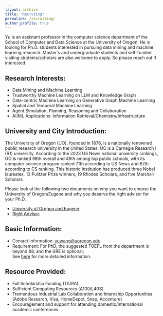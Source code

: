```yaml
---
layout: archive
title: "Recruting"
permalink: /recruiting/
author_profile: true
---
```

Yu is an assistant professor in the computer science department of the School of Computer and Data Science at the University of Oregon. He is looking for Ph.D. students interested in pursuing data mining and machine learning research. Master's and undergraduate students and self-funded visiting students/scholars are also welcome to apply. 
So please reach out if interested.


Research Interests:
------
- Data Mining and Machine Learning
- Trustworthy Machine Learning on LLM and Knowledge Graph
- Data-centric Machine Learning on Generative Graph Machine Learning
- Spatial and Temporal Machine Learning
- Agent Simulation, Planning, Reasoning and Collaboration
- AI/ML Applications: Information Retrieval/Chemistry/Infrastructure
  
University and City Introduction:
------
The University of Oregon (UO), founded in 1876, is a nationally renowned public research university in the United States. UO is a Carnegie Research I (R1) university. According to the 2023 US News national university rankings, UO is ranked 98th overall and 49th among top public schools, with its computer science program ranked 71th according to US News and 87th according to CS ranking.  This historic institution has produced three Nobel laureates, 13 Pulitzer Prize winners, 19 Rhodes Scholars, and five Marshall Scholars.

Please look at the following two documents on why you want to choose the University of Oregon/Eugene and why you deserve the right advisor for your Ph.D.
- <a href='https://yuwang0103.github.io/_pages/UO.pdf' target="_blank">University of Oregon and Eugene</a>.
- <a href='https://yuwang0103.github.io/_pages/Advisor.pdf' target="_blank">Right Advisor</a>.

Basic Information:
------
- Contact Information: yuwang@uoregon.edu
- Requirement: For PhD, the suggested TOEFL from the department is beyond 88, and the GRE is optional; <br>
See [here](https://scds.uoregon.edu/cs/graduate-programs/phd) for more detailed information.


Resource Provided:
------
- Full Scholarship Funding (TA/RA)
- Sufficient Computing Resources (A100/L40S)
- Tremendous Industrial Lab Collaboration and Internship Opportunities (Adobe Research, Visa, HomeDepot, Snap, Accenture)
- Encouragement and support for attending domestic/international academic conferences
